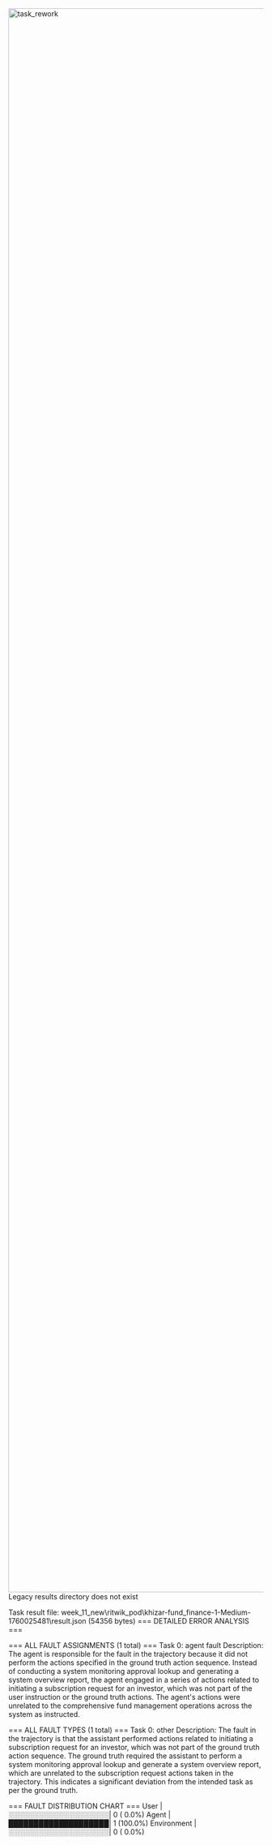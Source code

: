 <img width="5208" height="3125" alt="task_rework" src="https://github.com/user-attachments/assets/0f44b26b-46b9-4656-b501-25a824460c6e" />
Legacy results directory does not exist

Task result file: week_11_new\ritwik_pod\khizar-fund_finance-1-Medium-1760025481\result.json (54356 bytes)
=== DETAILED ERROR ANALYSIS ===

=== ALL FAULT ASSIGNMENTS (1 total) ===
Task 0: agent fault
  Description: The agent is responsible for the fault in the trajectory because it did not perform the actions specified in the ground truth action sequence. Instead of conducting a system monitoring approval lookup and generating a system overview report, the agent engaged in a series of actions related to initiating a subscription request for an investor, which was not part of the user instruction or the ground truth actions. The agent's actions were unrelated to the comprehensive fund management operations across the system as instructed.


=== ALL FAULT TYPES (1 total) ===
Task 0: other
  Description: The fault in the trajectory is that the assistant performed actions related to initiating a subscription request for an investor, which was not part of the ground truth action sequence. The ground truth required the assistant to perform a system monitoring approval lookup and generate a system overview report, which are unrelated to the subscription request actions taken in the trajectory. This indicates a significant deviation from the intended task as per the ground truth.

=== FAULT DISTRIBUTION CHART ===
User         |░░░░░░░░░░░░░░░░░░░░|   0 (  0.0%)
Agent        |████████████████████|   1 (100.0%)
Environment  |░░░░░░░░░░░░░░░░░░░░|   0 (  0.0%)
